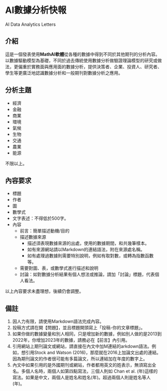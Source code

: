 # AI數據分析快報

AI Data Analytics Letters

## 介紹

這是一個發表使用**MathAI軟體**從各種的數據中得到不同於其他期刊的分析內容。以數據驅動模型為基礎，不同於過去傳統使用數據分析做驗證理論模型的研究或做法，更偏重於實務面與應用面的數據分析，提供決策者、企業、投資人、研究者、學生等更廣泛地認識數據分析和一般期刊對數據分析之應用。

## 分析主題

- 經濟
- 金融
- 商業
- 環境
- 氣候
- 生物
- 交通
- 農業
- 能源

不限以上。

## 內容要求

- 標題
- 作者
- 圖
- 數學式
- 文字表述：不得低於500字。
- 內容
  - 前言：簡單描述動機/目的
  - 描述數據來源
    - 描述須表現數據來源的出處，使用的數據期間，和共幾筆樣本。
    - 如有來源網站請以Markdown的連結語法，附在來源處名稱。
    - 如有處理過數據則需要特別說明，例如有取對數，或轉為指數函數等。
  - 需要對圖、表，或數學式進行描述和說明
  - 討論：如對數據分析結果有個人想法或推論，請加「討論」標題，代表個人看法。
 
以上內容要求未盡理想，後續仍會調整。

## 備註

1. 因人力有限，請使用Markdown語法完成內容。
2. 投稿方式請在開【問題】，並且標題開頭寫上「投稿-你的文章標題」。
3. 如果你做的數據變量和別人相同，只是增加新的數據，例如別人做的是2013到2022年，你增加2023年的數據，請務必在【前言】內引用。
4. 引用網站上期刊論文或網站，請直接在內文中加M連結的arkdown語法。例如，想引用Stock and Watson (2016)，那麼就在2016上加論文出處的連結。因為期刊論文的作者很可能有多篇論文，所以連結加在年度的數字上。
5. 內文中如果引用的是外國期刊或網站，作者都用英文的姓表示，無須寫出全名。多個人名時，兩個人如第四點寫法，三個人則如 Chan et al. (年)這樣的寫法。如果是中文，兩個人是姓名和姓名(年)。超過兩個人則是姓名等人(年)。







